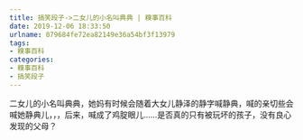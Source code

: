```yaml
---
title: 搞笑段子->二女儿的小名叫典典 | 糗事百科
date: 2019-12-06 18:33:50
urlname: 079684fe72ea82149e36a54bf3f13979
tags: 
- 糗事百科
categories:
- 糗事百科
- 搞笑段子
---
```

二女儿的小名叫典典，她妈有时候会随着大女儿静泽的静字喊静典，喊的亲切些会喊她静典儿，，，后来，喊成了鸡腚眼儿……是否真的只有被玩坏的孩子，没有良心发现的父母？


